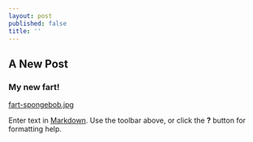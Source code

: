 ```yaml
---
layout: post
published: false
title: ''
---
```

## A New Post

### My new fart!

[fart-spongebob.jpg]({{site.baseurl}}/img/fart-spongebob.jpg)


Enter text in [Markdown](http://daringfireball.net/projects/markdown/). Use the toolbar above, or click the **?** button for formatting help.
